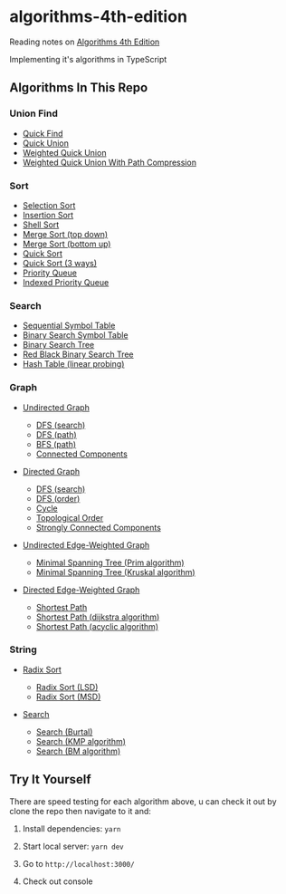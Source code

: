 # algorithms-4th-edition

Reading notes on [Algorithms 4th Edition](https://algs4.cs.princeton.edu/home/)

Implementing it's algorithms in TypeScript

## Algorithms In This Repo

### Union Find

- [Quick Find](https://github.com/Vyse12138/algorithms/blob/main/src/algorithms/unionFind/quickFind.ts)
- [Quick Union](https://github.com/Vyse12138/algorithms/blob/main/src/algorithms/unionFind/quickUnion.ts)
- [Weighted Quick Union](https://github.com/Vyse12138/algorithms/blob/main/src/algorithms/unionFind/weightQuickUnion.ts)
- [Weighted Quick Union With Path Compression](https://github.com/Vyse12138/algorithms/blob/main/src/algorithms/unionFind/weightedQuickUnionWithPathCompression.ts)

### Sort

- [Selection Sort](https://github.com/Vyse12138/algorithms/blob/main/src/algorithms/sort/selection.ts)
- [Insertion Sort](https://github.com/Vyse12138/algorithms/blob/main/src/algorithms/sort/insertion.ts)
- [Shell Sort](https://github.com/Vyse12138/algorithms/blob/main/src/algorithms/sort/shell.ts)
- [Merge Sort (top down)](https://github.com/Vyse12138/algorithms/blob/main/src/algorithms/sort/mergeTopDown.ts)
- [Merge Sort (bottom up)](https://github.com/Vyse12138/algorithms/blob/main/src/algorithms/sort/mergeBottomUp.ts)
- [Quick Sort](https://github.com/Vyse12138/algorithms/blob/main/src/algorithms/sort/quick.ts)
- [Quick Sort (3 ways)](https://github.com/Vyse12138/algorithms/blob/main/src/algorithms/sort/quick3Way.ts)
- [Priority Queue](https://github.com/Vyse12138/algorithms/blob/main/src/algorithms/sort/priorityQueue.ts)
- [Indexed Priority Queue](https://github.com/Vyse12138/algorithms/blob/main/src/algorithms/sort/indexedPriorityQueue.ts)

### Search

- [Sequential Symbol Table](https://github.com/Vyse12138/algorithms/blob/main/src/algorithms/search/sequentialSearchST.ts)
- [Binary Search Symbol Table](https://github.com/Vyse12138/algorithms/blob/main/src/algorithms/search/binarySearchST.ts)
- [Binary Search Tree](https://github.com/Vyse12138/algorithms/blob/main/src/algorithms/search/binarySearchTree.ts)
- [Red Black Binary Search Tree](https://github.com/Vyse12138/algorithms/blob/main/src/algorithms/search/redBlackBST.ts)
- [Hash Table (linear probing)](https://github.com/Vyse12138/algorithms/blob/main/src/algorithms/search/hashTable.ts)

### Graph

- [Undirected Graph](https://github.com/Vyse12138/algorithms/blob/main/src/algorithms/graph/graph/graph.ts)

  - [DFS (search)](https://github.com/Vyse12138/algorithms/blob/main/src/algorithms/graph/graph/depthFirstSearch.ts)
  - [DFS (path)](https://github.com/Vyse12138/algorithms/blob/main/src/algorithms/graph/graph/depthFirstPath.ts)
  - [BFS (path)](https://github.com/Vyse12138/algorithms/blob/main/src/algorithms/graph/graph/breadthFirstPath.ts)
  - [Connected Components](https://github.com/Vyse12138/algorithms/blob/main/src/algorithms/graph/graph/connectedComponents.ts)

- [Directed Graph](https://github.com/Vyse12138/algorithms/blob/main/src/algorithms/graph/diGraph/diGraph.ts)

  - [DFS (search)](https://github.com/Vyse12138/algorithms/blob/main/src/algorithms/graph/diGraph/diDepthFirstSearch.ts)
  - [DFS (order)](https://github.com/Vyse12138/algorithms/blob/main/src/algorithms/graph/diGraph/diDepthFirstOrder.ts)
  - [Cycle](https://github.com/Vyse12138/algorithms/blob/main/src/algorithms/graph/diGraph/diCycle.ts)
  - [Topological Order](https://github.com/Vyse12138/algorithms/blob/main/src/algorithms/graph/diGraph/diTopologicalOrder.ts)
  - [Strongly Connected Components](https://github.com/Vyse12138/algorithms/blob/main/src/algorithms/graph/diGraph/diSCC.ts)

- [Undirected Edge-Weighted Graph](https://github.com/Vyse12138/algorithms/blob/main/src/algorithms/graph/edgeWeightedGraph/edgeWeightedGraph.ts)

  - [Minimal Spanning Tree (Prim algorithm)](https://github.com/Vyse12138/algorithms/blob/main/src/algorithms/graph/edgeWeightedGraph/lazyPrimMST.ts)
  - [Minimal Spanning Tree (Kruskal algorithm)](https://github.com/Vyse12138/algorithms/blob/main/src/algorithms/graph/edgeWeightedGraph/kruskalMST.ts)

- [Directed Edge-Weighted Graph](https://github.com/Vyse12138/algorithms/blob/main/src/algorithms/graph/edgeWeightedDiGraph/edgeWeightedDiGraph.ts)

  - [Shortest Path](https://github.com/Vyse12138/algorithms/blob/main/src/algorithms/graph/edgeWeightedDiGraph/shortestPath.ts)
  - [Shortest Path (dijkstra algorithm)](https://github.com/Vyse12138/algorithms/blob/main/src/algorithms/graph/edgeWeightedDiGraph/dijkstraSP.ts)
  - [Shortest Path (acyclic algorithm)](https://github.com/Vyse12138/algorithms/blob/main/src/algorithms/graph/edgeWeightedDiGraph/acyclicSP.ts)

### String

- [Radix Sort](https://github.com/Vyse12138/algorithms/blob/main/src/algorithms/string/radixSort)

  - [Radix Sort (LSD)](https://github.com/Vyse12138/algorithms/blob/main/src/algorithms/string/radixSort/radixSortLSD.ts)
  - [Radix Sort (MSD)](https://github.com/Vyse12138/algorithms/blob/main/src/algorithms/string/radixSort/radixSortMSD.ts)

- [Search](https://github.com/Vyse12138/algorithms/blob/main/src/algorithms/string/search)

  - [Search (Burtal)](https://github.com/Vyse12138/algorithms/blob/main/src/algorithms/string/search/search.ts)
  - [Search (KMP algorithm)](https://github.com/Vyse12138/algorithms/blob/main/src/algorithms/string/search/searchKMP.ts)
  - [Search (BM algorithm)](https://github.com/Vyse12138/algorithms/blob/main/src/algorithms/string/search/searchBM.ts)

## Try It Yourself

There are speed testing for each algorithm above, u can check it out by clone the repo then navigate to it and:

1. Install dependencies: `yarn`

2. Start local server: `yarn dev`

3. Go to `http://localhost:3000/`

4. Check out console
